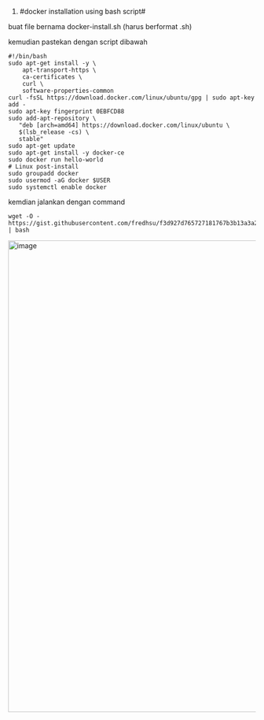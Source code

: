1. #docker installation using bash script#

buat file bernama docker-install.sh (harus berformat .sh)

kemudian pastekan dengan script dibawah

```
#!/bin/bash
sudo apt-get install -y \
    apt-transport-https \
    ca-certificates \
    curl \
    software-properties-common
curl -fsSL https://download.docker.com/linux/ubuntu/gpg | sudo apt-key add -
sudo apt-key fingerprint 0EBFCD88
sudo add-apt-repository \
   "deb [arch=amd64] https://download.docker.com/linux/ubuntu \
   $(lsb_release -cs) \
   stable"
sudo apt-get update
sudo apt-get install -y docker-ce
sudo docker run hello-world
# Linux post-install
sudo groupadd docker
sudo usermod -aG docker $USER
sudo systemctl enable docker
```

kemdian jalankan dengan command 

```
wget -O - https://gist.githubusercontent.com/fredhsu/f3d927d765727181767b3b13a3a23704/raw/3c2c55f185e23268f7fce399539cb6f1f3c45146/ubuntudocker.sh | bash
```

<img width="958" alt="image" src="https://github.com/fifa0903/devops17-dumbways-faizal/assets/132969781/8b1eb1d3-a594-4e7e-a843-87f3d64e2b4d">

